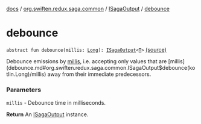 [docs](../../index.md) / [org.swiften.redux.saga.common](../index.md) / [ISagaOutput](index.md) / [debounce](./debounce.md)

# debounce

`abstract fun debounce(millis: `[`Long`](https://kotlinlang.org/api/latest/jvm/stdlib/kotlin/-long/index.html)`): `[`ISagaOutput`](index.md)`<`[`T`](index.md#T)`>` [(source)](https://github.com/protoman92/KotlinRedux/tree/master/common/common-saga/src/main/kotlin/org/swiften/redux/saga/common/CommonSaga.kt#L107)

Debounce emissions by [millis](debounce.md#org.swiften.redux.saga.common.ISagaOutput$debounce(kotlin.Long)/millis), i.e. accepting only values that are [millis](debounce.md#org.swiften.redux.saga.common.ISagaOutput$debounce(kotlin.Long)/millis) away from their
immediate predecessors.

### Parameters

`millis` - Debounce time in milliseconds.

**Return**
An [ISagaOutput](index.md) instance.

